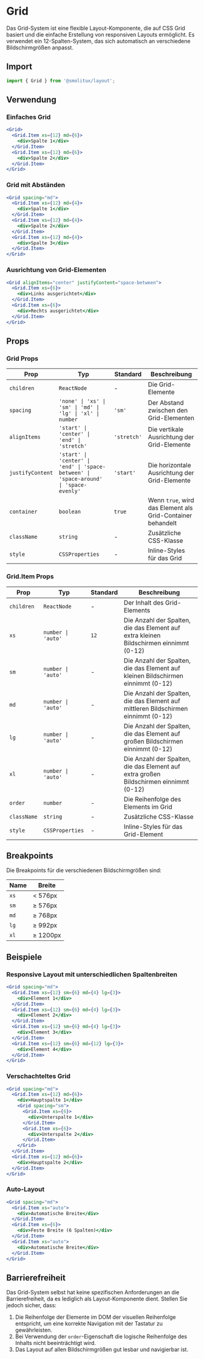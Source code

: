 # Grid

Das Grid-System ist eine flexible Layout-Komponente, die auf CSS Grid basiert und die einfache Erstellung von responsiven Layouts ermöglicht. Es verwendet ein 12-Spalten-System, das sich automatisch an verschiedene Bildschirmgrößen anpasst.

## Import

```jsx
import { Grid } from '@smolitux/layout';
```

## Verwendung

### Einfaches Grid

```jsx
<Grid>
  <Grid.Item xs={12} md={6}>
    <div>Spalte 1</div>
  </Grid.Item>
  <Grid.Item xs={12} md={6}>
    <div>Spalte 2</div>
  </Grid.Item>
</Grid>
```

### Grid mit Abständen

```jsx
<Grid spacing="md">
  <Grid.Item xs={12} md={4}>
    <div>Spalte 1</div>
  </Grid.Item>
  <Grid.Item xs={12} md={4}>
    <div>Spalte 2</div>
  </Grid.Item>
  <Grid.Item xs={12} md={4}>
    <div>Spalte 3</div>
  </Grid.Item>
</Grid>
```

### Ausrichtung von Grid-Elementen

```jsx
<Grid alignItems="center" justifyContent="space-between">
  <Grid.Item xs={6}>
    <div>Links ausgerichtet</div>
  </Grid.Item>
  <Grid.Item xs={6}>
    <div>Rechts ausgerichtet</div>
  </Grid.Item>
</Grid>
```

## Props

### Grid Props

| Prop | Typ | Standard | Beschreibung |
|------|-----|----------|-------------|
| `children` | `ReactNode` | - | Die Grid-Elemente |
| `spacing` | `'none' \| 'xs' \| 'sm' \| 'md' \| 'lg' \| 'xl' \| number` | `'sm'` | Der Abstand zwischen den Grid-Elementen |
| `alignItems` | `'start' \| 'center' \| 'end' \| 'stretch'` | `'stretch'` | Die vertikale Ausrichtung der Grid-Elemente |
| `justifyContent` | `'start' \| 'center' \| 'end' \| 'space-between' \| 'space-around' \| 'space-evenly'` | `'start'` | Die horizontale Ausrichtung der Grid-Elemente |
| `container` | `boolean` | `true` | Wenn `true`, wird das Element als Grid-Container behandelt |
| `className` | `string` | - | Zusätzliche CSS-Klasse |
| `style` | `CSSProperties` | - | Inline-Styles für das Grid |

### Grid.Item Props

| Prop | Typ | Standard | Beschreibung |
|------|-----|----------|-------------|
| `children` | `ReactNode` | - | Der Inhalt des Grid-Elements |
| `xs` | `number \| 'auto'` | `12` | Die Anzahl der Spalten, die das Element auf extra kleinen Bildschirmen einnimmt (0-12) |
| `sm` | `number \| 'auto'` | - | Die Anzahl der Spalten, die das Element auf kleinen Bildschirmen einnimmt (0-12) |
| `md` | `number \| 'auto'` | - | Die Anzahl der Spalten, die das Element auf mittleren Bildschirmen einnimmt (0-12) |
| `lg` | `number \| 'auto'` | - | Die Anzahl der Spalten, die das Element auf großen Bildschirmen einnimmt (0-12) |
| `xl` | `number \| 'auto'` | - | Die Anzahl der Spalten, die das Element auf extra großen Bildschirmen einnimmt (0-12) |
| `order` | `number` | - | Die Reihenfolge des Elements im Grid |
| `className` | `string` | - | Zusätzliche CSS-Klasse |
| `style` | `CSSProperties` | - | Inline-Styles für das Grid-Element |

## Breakpoints

Die Breakpoints für die verschiedenen Bildschirmgrößen sind:

| Name | Breite |
|------|--------|
| `xs` | < 576px |
| `sm` | ≥ 576px |
| `md` | ≥ 768px |
| `lg` | ≥ 992px |
| `xl` | ≥ 1200px |

## Beispiele

### Responsive Layout mit unterschiedlichen Spaltenbreiten

```jsx
<Grid spacing="md">
  <Grid.Item xs={12} sm={6} md={4} lg={3}>
    <div>Element 1</div>
  </Grid.Item>
  <Grid.Item xs={12} sm={6} md={4} lg={3}>
    <div>Element 2</div>
  </Grid.Item>
  <Grid.Item xs={12} sm={6} md={4} lg={3}>
    <div>Element 3</div>
  </Grid.Item>
  <Grid.Item xs={12} sm={6} md={12} lg={3}>
    <div>Element 4</div>
  </Grid.Item>
</Grid>
```

### Verschachteltes Grid

```jsx
<Grid spacing="md">
  <Grid.Item xs={12} md={6}>
    <div>Hauptspalte 1</div>
    <Grid spacing="sm">
      <Grid.Item xs={6}>
        <div>Unterspalte 1</div>
      </Grid.Item>
      <Grid.Item xs={6}>
        <div>Unterspalte 2</div>
      </Grid.Item>
    </Grid>
  </Grid.Item>
  <Grid.Item xs={12} md={6}>
    <div>Hauptspalte 2</div>
  </Grid.Item>
</Grid>
```

### Auto-Layout

```jsx
<Grid spacing="md">
  <Grid.Item xs="auto">
    <div>Automatische Breite</div>
  </Grid.Item>
  <Grid.Item xs={6}>
    <div>Feste Breite (6 Spalten)</div>
  </Grid.Item>
  <Grid.Item xs="auto">
    <div>Automatische Breite</div>
  </Grid.Item>
</Grid>
```

## Barrierefreiheit

Das Grid-System selbst hat keine spezifischen Anforderungen an die Barrierefreiheit, da es lediglich als Layout-Komponente dient. Stellen Sie jedoch sicher, dass:

1. Die Reihenfolge der Elemente im DOM der visuellen Reihenfolge entspricht, um eine korrekte Navigation mit der Tastatur zu gewährleisten.
2. Bei Verwendung der `order`-Eigenschaft die logische Reihenfolge des Inhalts nicht beeinträchtigt wird.
3. Das Layout auf allen Bildschirmgrößen gut lesbar und navigierbar ist.